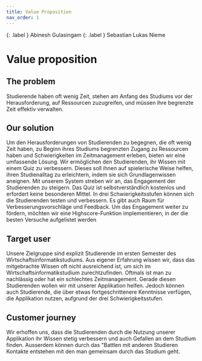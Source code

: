 ```yaml
---
title: Value Proposition
nav_order: 1
---
```


{: .label }
Abinesh Gulasingam 
{: .label }
Sebastian Lukas Nieme

# Value proposition


## The problem
Studierende haben oft wenig Zeit, stehen am Anfang des Studiums vor der Herausforderung, auf Ressourcen zuzugreifen, und müssen ihre begrenzte Zeit effektiv verwalten.


## Our solution
Um den Herausforderungen von Studierenden zu begegnen, die oft wenig Zeit haben, zu Beginn ihres Studiums begrenzten Zugang zu Ressourcen haben und Schwierigkeiten im Zeitmanagement erleben, bieten wir eine umfassende Lösung. Wir ermöglichen den Studierenden, ihr Wissen mit einem Quiz zu verbessern. Dieses soll ihnen auf spielerische Weise helfen, ihren Studienalltag zu erleichtern, indem sie sich Grundlagenwissen aneignen. Mit unserem System streben wir an, das Engagement der Studierenden zu steigern. Das Quiz ist selbstverständlich kostenlos und erfordert keine besonderen Mittel. In drei Schwierigkeitsstufen können sich die Studierenden testen und verbessern. Es gibt auch Raum für Verbesserungsvorschläge und Feedback. Um das Engagement weiter zu fördern, möchten wir eine Highscore-Funktion implementieren, in der die besten Versuche aufgelistet werden


## Target user
Unsere Zielgruppe sind explizit Studierende im ersten Semester des Wirtschaftsinformatikstudiums. Aus eigener Erfahrung wissen wir, dass das mitgebrachte Wissen oft nicht ausreichend ist, um sich im Wirtschaftsinformatikstudium zurechtzufinden. Oftmals ist man zu nachlässig oder hat ein schlechtes Zeitmanagement. Gerade diesen Studierenden wollen wir mit unserer Applikation helfen. Jedoch können auch Studierende, die über etwas fortgeschrittenere Kenntnisse verfügen, die Applikation nutzen, aufgrund der drei Schwierigkeitsstufen.
## Customer journey
Wir erhoffen uns, dass die Studierenden durch die Nutzung unserer Applikation ihr Wissen stetig verbessern und auch Gefallen an dem Studium finden. Ausserdem können durch das "Battlen mit anderen Studieren Kontakte entstehen mit den man gemeinsam durch das Studium geht.
